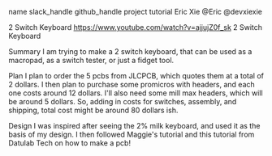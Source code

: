 name	slack_handle	github_handle	project	tutorial
Eric Xie
@Eric
@devxiexie

2 Switch Keyboard
https://www.youtube.com/watch?v=ajjujZ0f_sk
2 Switch Keyboard

Summary
I am trying to make a 2 switch keyboard, that can be used as a macropad, as a switch tester, or just a fidget tool.

Plan
I plan to order the 5 pcbs from JLCPCB, which quotes them at a total of 2 dollars. I then plan to purchase some promicros with headers, and each one costs around 12 dollars. I'll also need some mill max headers, which will be around 5 dollars. So, adding in costs for switches, assembly, and shipping, total cost might be around 80 dollars ish.

Design
I was inspired after seeing the 2% milk keyboard, and used it as the basis of my design. I then followed Maggie's tutorial and this tutorial from Datulab Tech on how to make a pcb!
